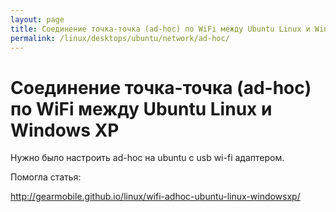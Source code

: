 ```yaml
---
layout: page
title: Соединение точка-точка (ad-hoc) по WiFi между Ubuntu Linux и Windows XP
permalink: /linux/desktops/ubuntu/network/ad-hoc/
---
```



# Соединение точка-точка (ad-hoc) по WiFi между Ubuntu Linux и Windows XP

Нужно было настроить ad-hoc на ubuntu с usb wi-fi адаптером.

Помогла статья:

http://gearmobile.github.io/linux/wifi-adhoc-ubuntu-linux-windowsxp/
